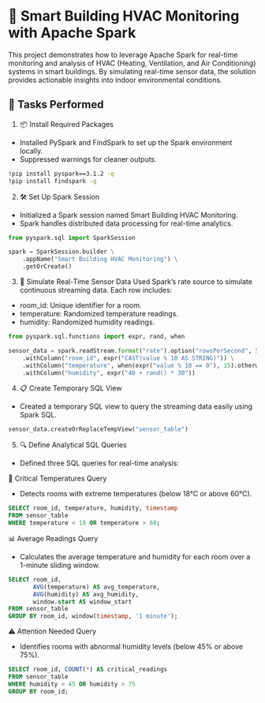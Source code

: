 
# 🚀 Smart Building HVAC Monitoring with Apache Spark

This project demonstrates how to leverage Apache Spark for real-time monitoring and analysis of HVAC (Heating, Ventilation, and Air Conditioning) systems in smart buildings. By simulating real-time sensor data, the solution provides actionable insights into indoor environmental conditions.

## 📝 Tasks Performed

1. 📦 Install Required Packages
* Installed PySpark and FindSpark to set up the Spark environment locally.
* Suppressed warnings for cleaner outputs.

```bash
!pip install pyspark==3.1.2 -q
!pip install findspark -q

```

2. 🛠️ Set Up Spark Session
* Initialized a Spark session named Smart Building HVAC Monitoring.
* Spark handles distributed data processing for real-time analytics.

```python
from pyspark.sql import SparkSession

spark = SparkSession.builder \
    .appName("Smart Building HVAC Monitoring") \
    .getOrCreate()
```

3. 🔄 Simulate Real-Time Sensor Data
Used Spark’s rate source to simulate continuous streaming data.
Each row includes:
* room_id: Unique identifier for a room.
* temperature: Randomized temperature readings.
* humidity: Randomized humidity readings.

```python
from pyspark.sql.functions import expr, rand, when

sensor_data = spark.readStream.format("rate").option("rowsPerSecond", 5).load() \
    .withColumn("room_id", expr("CAST(value % 10 AS STRING)")) \
    .withColumn("temperature", when(expr("value % 10 == 0"), 15).otherwise(20 + rand() * 25)) \
    .withColumn("humidity", expr("40 + rand() * 30"))
```

4. 📋 Create Temporary SQL View
* Created a temporary SQL view to query the streaming data easily using Spark SQL.

```python
sensor_data.createOrReplaceTempView("sensor_table")
```

5. 🔍 Define Analytical SQL Queries
* Defined three SQL queries for real-time analysis:

🔴 Critical Temperatures Query

+ Detects rooms with extreme temperatures (below 18°C or above 60°C).

```sql
SELECT room_id, temperature, humidity, timestamp 
FROM sensor_table 
WHERE temperature < 18 OR temperature > 60;
```

📊 Average Readings Query

+ Calculates the average temperature and humidity for each room over a 1-minute sliding window.

```sql
SELECT room_id, 
       AVG(temperature) AS avg_temperature, 
       AVG(humidity) AS avg_humidity, 
       window.start AS window_start 
FROM sensor_table
GROUP BY room_id, window(timestamp, '1 minute');
```

⚠️ Attention Needed Query

+ Identifies rooms with abnormal humidity levels (below 45% or above 75%).

```sql
SELECT room_id, COUNT(*) AS critical_readings 
FROM sensor_table 
WHERE humidity < 45 OR humidity > 75
GROUP BY room_id;
```


